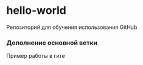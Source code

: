 # hello-world
Репозиторий для обучения использования GitHub

### Дополнение основной ветки
Пример работы в гите

